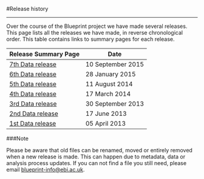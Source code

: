 #Release history
***
Over the course of the Blueprint project we have made several releases. This page lists all the releases we have made, in reverse chronological order. This table contains links to summary pages for each release.

<div class="table-responsive">
<table summary="BLUEPRINT releases" class="table table-striped">
	<thead>
	  <tr>
	    <th>Release Summary Page</th>
	    <th>Date</th>
	  </tr>
	</thead>
	<tbody>
	  <tr>
	    <td><a href=#/md/release_history/20150910_release>7th Data release</td>
	    <td>10 September 2015</td>
	  </tr>
	  <tr>
	    <td><a href=#/md/release_history/20150128_release>6th Data release</td>
	    <td>28 January 2015</td>
	  </tr>
	  <tr>
	    <td><a href=#/md/release_history/20140811_release>5th Data release</td>
	    <td>11 August 2014</td>
	  </tr>
	   <tr>
	    <td><a href=#/md/release_history/20140317_release>4th Data release</td>
	    <td>17 March 2014</td>
	  </tr>
	  <tr>
	    <td><a href=#/md/release_history/20130930_release>3rd Data release</td>
	    <td>30 September 2013</td>
	  </tr>
	  <tr>
	    <td><a href=#/md/release_history/20130617_release>2nd Data release</td>
	    <td>17 June 2013</td>
	  </tr>
	  <tr>
	    <td><a href=#/md/release_history/20130405_release>1st Data release</td>
	    <td>05 April 2013</td>
	  </tr>
	</tbody>
</table> 
</div>

###Note

Please be aware that old files can be renamed, moved or entirely removed when a new release is made. This can happen due to metadata, data or analysis process updates. If you can not find a file you still need, please email <a href='mailto:blueprint-info@ebi.ac.uk'>blueprint-info@ebi.ac.uk</a>.
